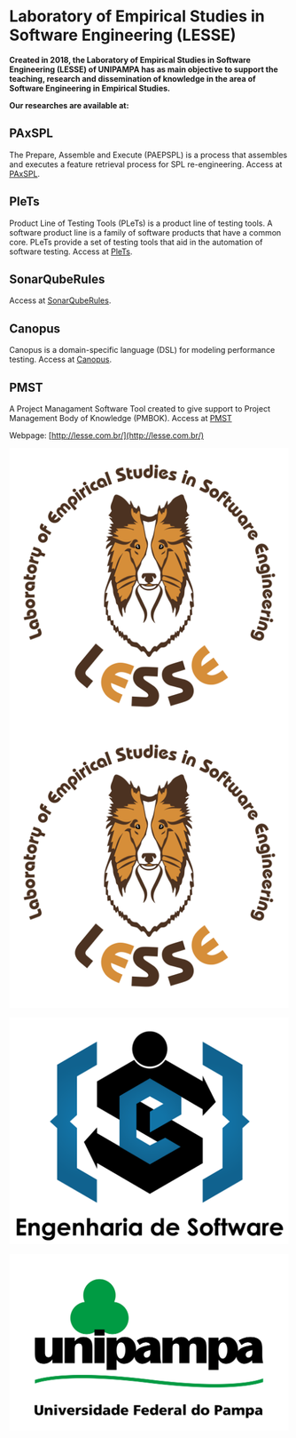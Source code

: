 #  Laboratory of Empirical Studies in Software Engineering (LESSE)

**Created in 2018, the Laboratory of Empirical Studies in Software Engineering (LESSE) of UNIPAMPA has as main objective to support the teaching, research and dissemination of knowledge in the area of Software Engineering in Empirical Studies.**

**Our researches are available at:**

## PAxSPL 
The Prepare, Assemble and Execute (PAEPSPL) is a process that assembles and executes a feature retrieval process for 
SPL re-engineering. Access at [PAxSPL](https://github.com/HestiaProject/PAxSPL).

## PleTs
Product Line of Testing Tools (PLeTs) is a product line of testing tools. A software product line is a family of software products 
that have a common core. PLeTs provide a set of testing tools that aid in the automation of software testing. 
Access at [PleTs](https://github.com/GiliSchmidt/PleTs-Testing).

## SonarQubeRules
Access at [SonarQubeRules](https://github.com/yuryalencar/SonarQubeRules).

## Canopus
Canopus is a domain-specific language (DSL) for modeling performance testing. Access at [Canopus](https://github.com/ProjetoDSL/Canopus).

## PMST 

A Project Managament Software Tool created to give support to Project Management Body of Knowledge (PMBOK). Access at [PMST](https://github.com/ProjetoPM/PMST)

Webpage: [http://lesse.com.br/](http://lesse.com.br/)

<img src="https://raw.githubusercontent.com/lesseUnipampa/lesseResearch/master/logolesse.png" align="right" />

![LESSE](https://raw.githubusercontent.com/lesseUnipampa/lesseResearch/master/logolesse.png)

![Software Engineering](https://raw.githubusercontent.com/lesseUnipampa/lesseResearch/master/logoes.png)

![Unipampa](https://raw.githubusercontent.com/lesseUnipampa/lesseResearch/master/logounipampa.png)

